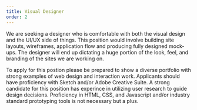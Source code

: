 ```yaml
---
title: Visual Designer
order: 2
---
```


We are seeking a designer who is comfortable with both the visual design and the UI/UX side of things. This position would involve building site layouts, wireframes, application flow and producing fully designed mock-ups. The designer will end up dictating a huge portion of the look, feel, and branding of the sites we are working on.

To apply for this postion please be prepared to show a diverse portfolio with strong examples of web design and interaction work. Applicants should have proficiency with Sketch and/or Adobe Creative Suite. A strong candidate for this position has experince in utilizing user research to guide design decisions. Proficiency in HTML, CSS, and Javascript and/or industry standard prototyping tools is not necessary but a plus.
